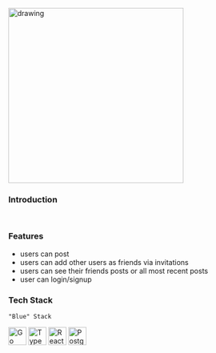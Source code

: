 <br/>
<img src="https://i.imgur.com/5X5MMzn.png" alt="drawing" width="350"/>

### Introduction

~~~~~~~~~~~~~~~~
~~~~~~~~~~~~~~~~
~~~~~~~~~~~~~~~~
~~~~~~~~~~~~~~~~

### Features

- users can post
- users can add other users as friends via invitations
- users can see their friends posts or all most recent posts
- user can login/signup


### Tech Stack

`"Blue" Stack`

<span><img src="https://raw.githubusercontent.com/danielcranney/readme-generator/main/public/icons/skills/go-colored.svg" width="36" height="36" alt="Go" /></span>
<span><img src="https://raw.githubusercontent.com/danielcranney/readme-generator/main/public/icons/skills/typescript-colored.svg" width="36" height="36" alt="TypeScript" /></span>
<span><img src="https://raw.githubusercontent.com/danielcranney/readme-generator/main/public/icons/skills/react-colored.svg" width="36" height="36" alt="React" /></span>
<span><img src="https://upload.wikimedia.org/wikipedia/commons/2/29/Postgresql_elephant.svg" width="36" height="36" alt="Postgres" /></span>

